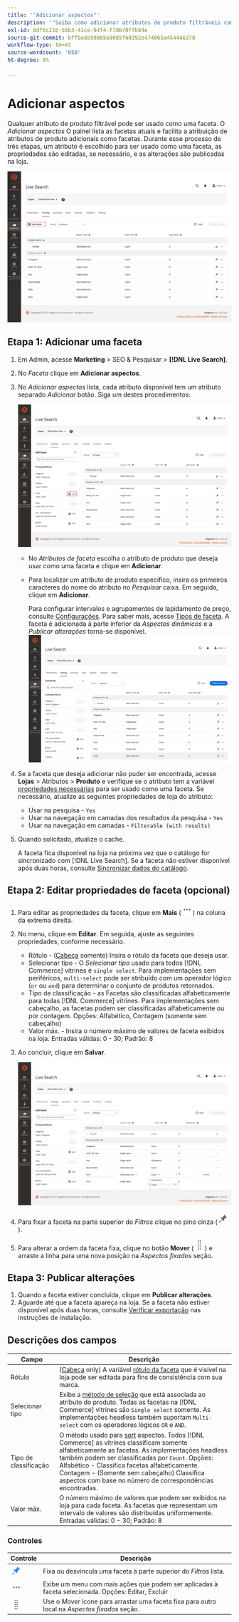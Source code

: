 ```yaml
---
title: '"Adicionar aspectos"'
description: '"Saiba como adicionar atributos de produto filtráveis como [!DNL Live Search] facetas."'
exl-id: 0df6c21b-55b3-41ce-94f4-f70b70ffb84e
source-git-commit: bffbede99865e9085f60392e474065a454446370
workflow-type: tm+mt
source-wordcount: '650'
ht-degree: 0%

---
```


# Adicionar aspectos

Qualquer atributo de produto filtrável pode ser usado como uma faceta. O *Adicionar aspectos* O painel lista as facetas atuais e facilita a atribuição de atributos de produto adicionais como facetas. Durante esse processo de três etapas, um atributo é escolhido para ser usado como uma faceta, as propriedades são editadas, se necessário, e as alterações são publicadas na loja.

![Espaço de trabalho Facting](assets/facets-add.png)

## Etapa 1: Adicionar uma faceta

1. Em Admin, acesse **Marketing** > SEO &amp; Pesquisar > **[!DNL Live Search]**.
1. No *Faceta* clique em **Adicionar aspectos**.
1. No *Adicionar aspectos* lista, cada atributo disponível tem um atributo separado *Adicionar* botão. Siga um destes procedimentos:

   ![Faceta adicionada](assets/facets-list-add.png)

   * No *Atributos de faceta* escolha o atributo de produto que deseja usar como uma faceta e clique em **Adicionar**.
   * Para localizar um atributo de produto específico, insira os primeiros caracteres do nome do atributo no *Pesquisar* caixa. Em seguida, clique em **Adicionar**.

      Para configurar intervalos e agrupamentos de lapidamento de preço, consulte [Configurações](settings.md). Para saber mais, acesse [Tipos de faceta](facets-type.md).
A faceta é adicionada à parte inferior da *Aspectos dinâmicos* e a *Publicar alterações* torna-se disponível.
   ![Faceta adicionada](assets/facet-added.png)

1. Se a faceta que deseja adicionar não puder ser encontrada, acesse **Lojas** > Atributos > **Produto** e verifique se o atributo tem a variável [propriedades necessárias](facets.md) para ser usado como uma faceta. Se necessário, atualize as seguintes propriedades de loja do atributo:

   * Usar na pesquisa - `Yes`
   * Usar na navegação em camadas dos resultados da pesquisa - `Yes`
   * Usar na navegação em camadas - `Filterable (with results)`

1. Quando solicitado, atualize o cache.

   A faceta fica disponível na loja na próxima vez que o catálogo for sincronizado com [!DNL Live Search]. Se a faceta não estiver disponível após duas horas, consulte [Sincronizar dados do catálogo](install.md#synchronize-catalog-data).

## Etapa 2: Editar propriedades de faceta (opcional)

1. Para editar as propriedades da faceta, clique em **Mais** (![Mais seletor](assets/btn-more.png)) na coluna da extrema direita.
1. No menu, clique em **Editar**. Em seguida, ajuste as seguintes propriedades, conforme necessário.

   * Rótulo - ([Cabeça](facets-type.md) somente) Insira o rótulo da faceta que deseja usar.
   * Selecionar tipo - O *Selecionar tipo* usado para todos [!DNL Commerce] vitrines é `single select`. Para implementações sem periféricos, `multi-select` pode ser atribuído com um operador lógico (`or` ou `and`) para determinar o conjunto de produtos retornados.
   * Tipo de classificação - as Facetas são classificadas alfabeticamente para todas [!DNL Commerce] vitrines. Para implementações sem cabeçalho, as facetas podem ser classificadas alfabeticamente ou por contagem. Opções: Alfabético, Contagem (somente sem cabeçalho)
   * Valor máx. - Insira o número máximo de valores de faceta exibidos na loja. Entradas válidas: 0 - 30; Padrão: 8

1. Ao concluir, clique em **Salvar**.

   ![Espaço de trabalho Facting](assets/facet-edit.png)

1. Para fixar a faceta na parte superior do *Filtros* clique no pino cinza (![Seletor de pinos](assets/btn-pin-gray.png)).
1. Para alterar a ordem da faceta fixa, clique no botão **Mover** (![Mover seletor](assets/btn-move.png)) e arraste a linha para uma nova posição na *Aspectos fixados* seção.

## Etapa 3: Publicar alterações

1. Quando a faceta estiver concluída, clique em **Publicar alterações**.
1. Aguarde até que a faceta apareça na loja.
Se a faceta não estiver disponível após duas horas, consulte [Verificar exportação](install.md#synchronize-catalog-data) nas instruções de instalação.

## Descrições dos campos

| Campo | Descrição |
|--- |--- |
| Rótulo | ([Cabeça](facets-type.md) only) A variável [rótulo da faceta](facets-type.md) que é visível na loja pode ser editada para fins de consistência com sua marca. |
| Selecionar tipo | Exibe a [método de seleção](facets-type.md) que está associada ao atributo do produto. Todas as facetas na [!DNL Commerce] vitrines são `Single select` somente. As implementações headless também suportam `Multi-select` com os operadores lógicos `OR` e `AND`. |
| Tipo de classificação | O método usado para [sort](facets-type.md) aspectos. Todos [!DNL Commerce] as vitrines classificam somente alfabeticamente as facetas. As implementações headless também podem ser classificadas por `Count`. Opções:<br />Alfabético - Classifica facetas alfabeticamente.<br />Contagem - (Somente sem cabeçalho) Classifica aspectos com base no número de correspondências encontradas. |
| Valor máx. | O número máximo de valores que podem ser exibidos na loja para cada faceta. As facetas que representam um intervalo de valores são distribuídas uniformemente. Entradas válidas: 0 - 30; Padrão: 8 |

### Controles

| Controle | Descrição |
|--- |--- |
| ![Seletor de pinos](assets/btn-pin-blue.png) | Fixa ou desvincula uma faceta à parte superior do *Filtros* lista. |
| ![Mais seletor](assets/btn-more.png) | Exibe um menu com mais ações que podem ser aplicadas à faceta selecionada. Opções: Editar, Excluir |
| ![Mover seletor](assets/btn-move.png) | Use o *Mover* ícone para arrastar uma faceta fixa para outro local na *Aspectos fixados* seção. |
